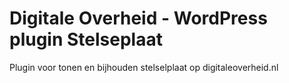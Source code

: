 # Digitale Overheid - WordPress plugin Stelseplaat

Plugin voor tonen en bijhouden stelselplaat op digitaleoverheid.nl
